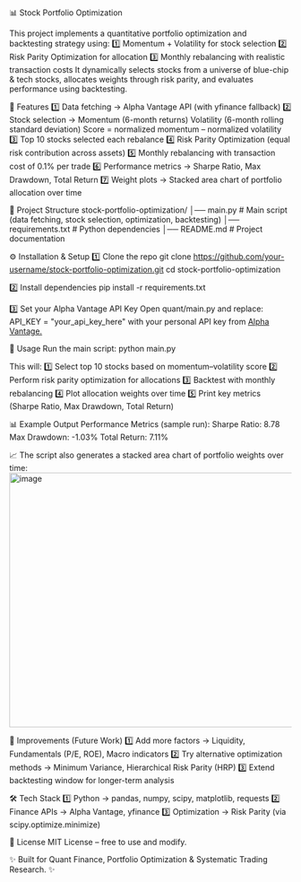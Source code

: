 📊 Stock Portfolio Optimization

This project implements a quantitative portfolio optimization and backtesting strategy using:
  1️⃣ Momentum + Volatility for stock selection
  2️⃣ Risk Parity Optimization for allocation
  3️⃣ Monthly rebalancing with realistic transaction costs
  It dynamically selects stocks from a universe of blue-chip & tech stocks, allocates weights through risk parity, and evaluates performance using backtesting.

🚀 Features
  1️⃣ Data fetching → Alpha Vantage API (with yfinance fallback)
  2️⃣ Stock selection →
        Momentum (6-month returns)
        Volatility (6-month rolling standard deviation)
      Score = normalized momentum – normalized volatility
  3️⃣ Top 10 stocks selected each rebalance
  4️⃣ Risk Parity Optimization (equal risk contribution across assets)
  5️⃣ Monthly rebalancing with transaction cost of 0.1% per trade
  6️⃣ Performance metrics → Sharpe Ratio, Max Drawdown, Total Return
  7️⃣ Weight plots → Stacked area chart of portfolio allocation over time

📂 Project Structure
  stock-portfolio-optimization/
  │── main.py          # Main script (data fetching, stock selection, optimization, backtesting)
  │── requirements.txt     # Python dependencies
  │── README.md            # Project documentation

⚙️ Installation & Setup
  1️⃣ Clone the repo
    git clone https://github.com/your-username/stock-portfolio-optimization.git
    cd stock-portfolio-optimization
  
  2️⃣ Install dependencies
    pip install -r requirements.txt
  
  3️⃣ Set your Alpha Vantage API Key
    Open quant/main.py and replace:
      API_KEY = "your_api_key_here"
    with your personal API key from [Alpha Vantage.]([url](https://www.alphavantage.co/support/#api-key))

🧮 Usage
  Run the main script:
    python main.py

  This will:
    1️⃣ Select top 10 stocks based on momentum–volatility score
    2️⃣ Perform risk parity optimization for allocations
    3️⃣ Backtest with monthly rebalancing
    4️⃣ Plot allocation weights over time
    5️⃣ Print key metrics (Sharpe Ratio, Max Drawdown, Total Return)

📊 Example Output
  Performance Metrics (sample run):
    Sharpe Ratio: 8.78
    Max Drawdown: -1.03%
    Total Return: 7.11%

  📈 The script also generates a stacked area chart of portfolio weights over time:
  <img width="820" height="454" alt="image" src="https://github.com/user-attachments/assets/5b3c3475-9dd7-4172-adac-0575574dba75" />

🔮 Improvements (Future Work)
  1️⃣ Add more factors → Liquidity, Fundamentals (P/E, ROE), Macro indicators
  2️⃣ Try alternative optimization methods → Minimum Variance, Hierarchical Risk Parity (HRP)
  3️⃣ Extend backtesting window for longer-term analysis

🛠️ Tech Stack
  1️⃣ Python → pandas, numpy, scipy, matplotlib, requests
  2️⃣ Finance APIs → Alpha Vantage, yfinance
  3️⃣ Optimization → Risk Parity (via scipy.optimize.minimize)

📜 License
  MIT License – free to use and modify.

✨ Built for Quant Finance, Portfolio Optimization & Systematic Trading Research. ✨
